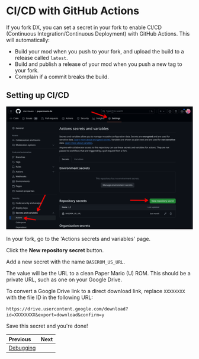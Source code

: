 # CI/CD with GitHub Actions

If you fork DX, you can set a secret in your fork to enable CI/CD (Continuous Integration/Continuous Deployment) with GitHub Actions. This will automatically:

- Build your mod when you push to your fork, and upload the build to a release called `latest`.
- Build and publish a release of your mod when you push a new tag to your fork.
- Complain if a commit breaks the build.

## Setting up CI/CD

![](./gh-actions-secret.png)

In your fork, go to the 'Actions secrets and variables' page.

Click the **New repository secret** button.

Add a new secret with the name `BASEROM_US_URL`.

The value will be the URL to a clean Paper Mario (U) ROM. This should be a private URL, such as one on your Google Drive.

To convert a Google Drive link to a direct download link, replace `XXXXXXXX` with the file ID in the following URL:

```
https://drive.usercontent.google.com/download?id=XXXXXXXX&export=download&confirm=y
```

Save this secret and you're done!

<div class="section_buttons">

| Previous | Next |
|:---------|-----:|
|[Debugging](gdb.md)|

</div>
